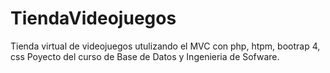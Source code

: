 # TiendaVideojuegos
Tienda virtual de videojuegos utulizando el MVC con php, htpm, bootrap 4, css
Poyecto del curso de Base de Datos y Ingenieria de Sofware.
